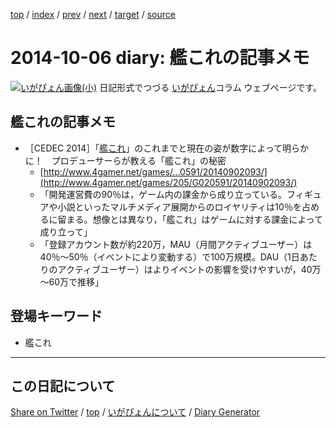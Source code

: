 [top](https://igapyon.github.io/diary/) 
 / [index](https://igapyon.github.io/diary/2014/index.html) 
 / [prev](https://igapyon.github.io/diary/2014/ig141005.html) 
 / [next](https://igapyon.github.io/diary/2014/ig141007.html) 
 / [target](https://igapyon.github.io/diary/2014/ig141006.html) 
 / [source](https://github.com/igapyon/diary/blob/gh-pages/2014/ig141006.html.src.md) 

2014-10-06 diary: 艦これの記事メモ
=====================================================================================================
[![いがぴょん画像(小)](https://igapyon.github.io/diary/images/iga200306s.jpg "いがぴょん")](https://igapyon.github.io/diary/memo/memoigapyon.html) 日記形式でつづる [いがぴょん](https://igapyon.github.io/diary/memo/memoigapyon.html)コラム ウェブページです。

## 艦これの記事メモ

* ［CEDEC 2014］「[艦これ](http://www.dmm.com/netgame/feature/kancolle.html)」のこれまでと現在の姿が数字によって明らかに！　プロデューサーらが教える「艦これ」の秘密
  * [http://www.4gamer.net/games/...0591/20140902093/](http://www.4gamer.net/games/205/G020591/20140902093/)
  * 「開発運営費の90％は，ゲーム内の課金から成り立っている。フィギュアや小説といったマルチメディア展開からのロイヤリティは10％を占めるに留まる。想像とは異なり，「艦これ」はゲームに対する課金によって成り立って」
  * 「登録アカウント数が約220万，MAU（月間アクティブユーザー）は40％～50％（イベントにより変動する）で100万規模。DAU（1日あたりのアクティブユーザー）はよりイベントの影響を受けやすいが，40万～60万で推移」





## 登場キーワード

* 艦これ

----------------------------------------------------------------------------------------------------

## この日記について

[Share on Twitter](https://twitter.com/intent/tweet?hashtags=igapyon%2Cdiary%2C%E3%81%84%E3%81%8C%E3%81%B4%E3%82%87%E3%82%93%2C%E8%89%A6%E3%81%93%E3%82%8C&text=%E8%89%A6%E3%81%93%E3%82%8C%E3%81%AE%E8%A8%98%E4%BA%8B%E3%83%A1%E3%83%A2&url=https%3A%2F%2Figapyon.github.io%2Fdiary%2F2014%2Fig141006.html) / [top](https://igapyon.github.io/diary/) / [いがぴょんについて](https://igapyon.github.io/diary/memo/memoigapyon.html) / [Diary Generator](https://github.com/igapyon/igapyonv3)

